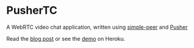 # PusherTC

A WebRTC video chat application, written using [simple-peer](https://github.com/feross/simple-peer) and [Pusher](http://pusher.com/)

Read the [blog post](http://blog.carbonfive.com/2014/10/16/webrtc-made-simple/) or see the [demo](http://pushertc.herokuapp.com) on Heroku.

